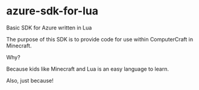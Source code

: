 # azure-sdk-for-lua
Basic SDK for Azure written in Lua

The purpose of this SDK is to provide code for use within ComputerCraft in Minecraft.

Why?

Because kids like Minecraft and Lua is an easy language to learn.

Also, just because!
